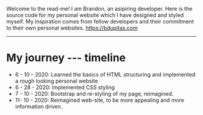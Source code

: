 Welcome to the read-me! I am Brandon, an asipiring developer. Here is the source code for my personal website which I have designed and styled myself. My inspiration comes from fellow developers and their commitment to their own personal websites.
https://bdupitas.com
<hr>
<h1>My journey --- timeline</h1>
<ul>
  <li>6 - 10 - 2020: Learned the basics of HTML structuring and implemented a rough looking personal website</li>
  <li>6 - 28 - 2020: Implemented CSS styling </li>
  <li>7 - 10 - 2020: Bootstrap and re-styling of my page, reimagined.</li>
  <li>11- 10 - 2020: Reimagined web-site, to be more appealing and more information driven.
</ul>
